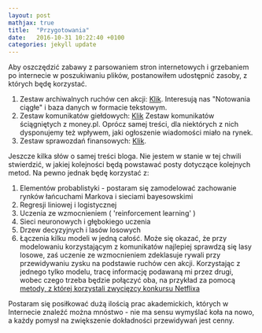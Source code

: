 ```yaml
---
layout: post
mathjax: true
title:  "Przygotowania"
date:   2016-10-31 10:22:40 +0100
categories: jekyll update
---
```


Aby oszczędzić zabawy z parsowaniem stron internetowych i grzebaniem po internecie w poszukiwaniu plików, postanowiłem udostępnić zasoby, z których będę korzystać. 

1. Zestaw archiwalnych ruchów cen akcji: [Klik](http://bossa.pl/notowania/metastock/). Interesują nas "Notowania ciągłe" i baza danych w formacie tekstowym.
2. Zestaw komunikatów giełdowych: [Klik](https://www.dropbox.com/s/x99ts74k24iw2u1/news.tar.gz?dl=0) Zestaw komunikatów ściągniętych z money.pl. Oprócz samej treści, dla niektórych z nich dysponujemy też wpływem, jaki ogłoszenie wiadomości miało na rynek. 
3. Zestaw sprawozdań finansowych: [Klik](https://www.dropbox.com/s/r56vlcwhrkos7i2/funddata.tar.gz?dl=0). 

Jeszcze kilka słów o samej treści bloga. Nie jestem w stanie w tej chwili stwierdzić, w jakiej kolejności będą powstawać posty dotyczące kolejnych metod. Na pewno jednak będę korzystać z:

1. Elementów probablistyki - postaram się zamodelować zachowanie rynków łańcuchami Markova i sieciami bayesowskimi
2. Regresji liniowej i logistycznej
3. Uczenia ze wzmocnieniem ( 'reinforcement learning' ) 
4. Sieci neuronowych i głębokiego uczenia
5. Drzew decyzyjnych i lasów losowych
6. Łączenia kilku modeli w jedną całość. Może się okazać, że przy modelowaniu korzystającym z komunikatów najlepiej sprawdzą się lasy losowe, zaś uczenie ze wzmocnieniem zdeklasuje rywali przy przewidywaniu zysku na podstawie ruchów cen akcji. Korzystając z jednego tylko modelu, tracę informację podawaną mi przez drugi, wobec czego trzeba będzie połączyć oba, na przykład za pomocą [metody, z której korzystali zwycięzcy konkursu Netflixa](https://arxiv.org/pdf/0911.0460.pdf)

Postaram się posiłkować dużą ilością prac akademickich, których w Internecie znaleźć można mnóstwo - nie ma sensu wymyślać koła na nowo, a każdy pomysł na zwiększenie dokładności przewidywań jest cenny. 


